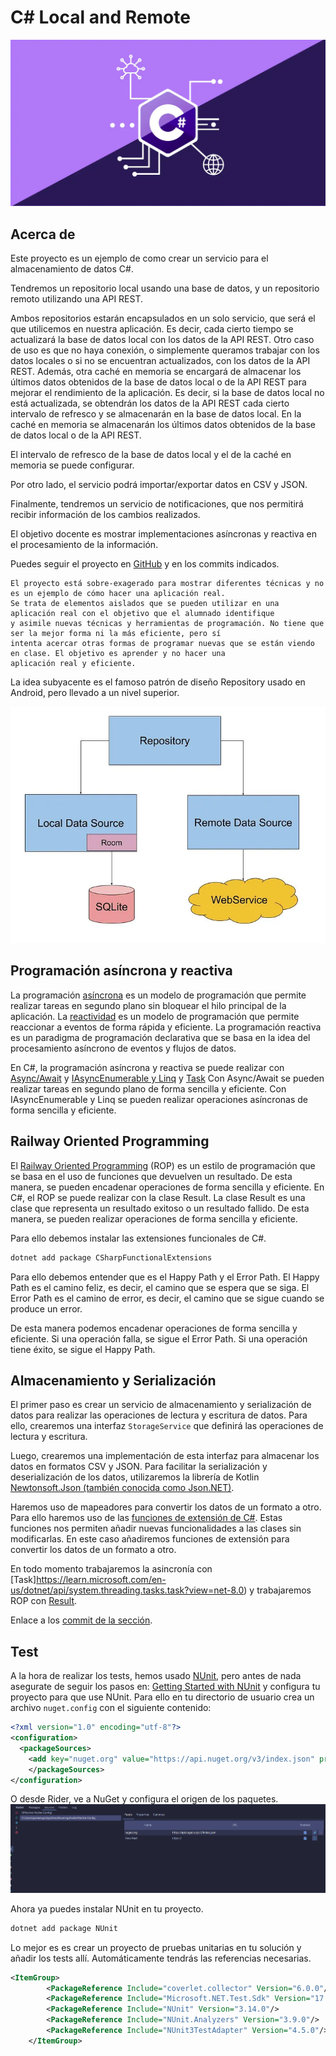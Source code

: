 # C# Local and Remote

![CSharp](./images/csharp.webp)



## Acerca de

Este proyecto es un ejemplo de como crear un servicio para el almacenamiento de datos C#.

Tendremos un repositorio local usando una base de datos, y un repositorio remoto utilizando una API REST.

Ambos repositorios estarán encapsulados en un solo servicio, que será el que utilicemos en nuestra aplicación.
Es decir, cada cierto tiempo se actualizará la base de datos local con los datos de la API REST. Otro caso de uso es que
no haya conexión, o simplemente
queramos trabajar con los datos locales o si no se encuentran actualizados, con los datos de la API REST.
Además, otra caché en memoria se encargará de almacenar los últimos datos obtenidos de la base de datos local o de la
API REST para mejorar el rendimiento de la aplicación. Es decir, si la base de datos local no está actualizada, se
obtendrán los datos de la API REST cada cierto intervalo de refresco y se almacenarán en la base de datos local. En la
caché
en memoria se almacenarán los últimos datos obtenidos de la base de datos local o de la API REST.

El intervalo de refresco de la base de datos local y el de la caché en memoria se puede configurar.

Por otro lado, el servicio podrá importar/exportar datos en CSV y JSON.

Finalmente, tendremos un servicio de notificaciones, que nos permitirá recibir información de los cambios realizados.

El objetivo docente es mostrar implementaciones asíncronas y reactiva en el procesamiento de la información.

Puedes seguir el proyecto en [GitHub](https://github.com/joseluisgs/CSharpLocalAndRemote) y en los commits indicados.

```
El proyecto está sobre-exagerado para mostrar diferentes técnicas y no es un ejemplo de cómo hacer una aplicación real.
Se trata de elementos aislados que se pueden utilizar en una aplicación real con el objetivo que el alumnado identifique
y asimile nuevas técnicas y herramientas de programación. No tiene que ser la mejor forma ni la más eficiente, pero sí
intenta acercar otras formas de programar nuevas que se están viendo en clase. El objetivo es aprender y no hacer una
aplicación real y eficiente. 
```

La idea subyacente es el famoso patrón de diseño Repository usado en Android, pero llevado a un nivel superior.

![Repository Pattern](./images/pattern.webp)

## Programación asíncrona y reactiva

La
programación [asíncrona](https://sunscrapers.com/blog/programming-async-vs-sync-best-approach/)
es un modelo de programación que permite realizar tareas en segundo plano sin bloquear el hilo
principal de
la aplicación.
La [reactividad](https://www.baeldung.com/cs/reactive-programming#:~:text=Reactive%20programming%20is%20a%20declarative,or%20reactive%20systems%20in%20general.)
es un modelo de programación que permite reaccionar a eventos de forma rápida y eficiente.
La programación reactiva es un paradigma de programación declarativa que se basa en la idea del procesamiento asíncrono
de eventos y flujos de datos.

En C#, la programación asíncrona y reactiva se puede realizar
con [Async/Await](https://learn.microsoft.com/es-es/dotnet/csharp/asynchronous-programming/)
y [IAsyncEnumerable y Linq](https://learn.microsoft.com/es-es/shows/on-net/supporting-iasyncenumerable-with-linq) y [Task](https://learn.microsoft.com/en-us/dotnet/api/system.threading.tasks.task?view=net-8.0)
Con Async/Await se pueden realizar tareas en segundo plano de forma sencilla y eficiente. Con IAsyncEnumerable y Linq se
pueden realizar operaciones asíncronas de forma sencilla y eficiente.

## Railway Oriented Programming

El [Railway Oriented Programming](https://fsharpforfunandprofit.com/rop/) (ROP) es un estilo de programación que se basa
en el uso de funciones que devuelven un
resultado. De esta manera, se pueden encadenar operaciones de forma sencilla y eficiente. En C#, el ROP se puede
realizar con la clase Result. La clase Result es una clase que representa un resultado exitoso o un resultado fallido.
De
esta manera, se pueden realizar operaciones de forma sencilla y eficiente.

Para ello debemos instalar las extensiones funcionales de C#.

```bash
dotnet add package CSharpFunctionalExtensions
````

Para ello debemos entender que es el Happy Path y el Error Path. El Happy Path es el camino feliz, es decir, el camino
que se espera que se siga. El Error Path es el camino de error, es decir, el camino que se sigue cuando se produce un
error.

De esta manera podemos encadenar operaciones de forma sencilla y eficiente. Si una operación falla, se sigue el Error
Path. Si una operación tiene éxito, se sigue el Happy Path.

## Almacenamiento y Serialización

El primer paso es crear un servicio de almacenamiento y serialización de datos para realizar las operaciones de lectura
y escritura de datos. Para ello, crearemos una interfaz `StorageService` que definirá las operaciones de lectura y
escritura.

Luego, crearemos una implementación de esta interfaz para almacenar los datos en formatos CSV y JSON.
Para facilitar la serialización y deserialización de los datos, utilizaremos la librería de
Kotlin [Newtonsoft.Json (también conocida como Json.NET)](https://www.newtonsoft.com/json).

Haremos uso de mapeadores para convertir los datos de un formato a otro. Para ello haremos uso de las [funciones de
extensión de C#](https://learn.microsoft.com/es-es/dotnet/csharp/programming-guide/classes-and-structs/extension-methods). Estas funciones nos permiten añadir nuevas
funcionalidades a las clases sin modificarlas. En este
caso añadiremos
funciones de extensión para convertir los datos de un formato a otro.

En todo momento trabajaremos la asincronía con [Task]https://learn.microsoft.com/en-us/dotnet/api/system.threading.tasks.task?view=net-8.0) y trabajaremos ROP con
[Result](https://github.com/vkhorikov/CSharpFunctionalExtensions).

Enlace a
los [commit de la sección](https://github.com/joseluisgs/KotlinLocalAndRemote/tree/f4cf8d903a9ecb80f36822d870144ea2b8defd57).


## Test

A la hora de realizar los tests, hemos usado [NUnit](https://nunit.org/), pero antes de nada asegurate de seguir los pasos en:
[Getting Started with NUnit](https://www.jetbrains.com/help/rider/Getting_Started_with_Unit_Testing.html#step-1-add-unit-test-project)
y configura tu proyecto para que use NUnit.
Para ello en tu directorio de usuario crea un archivo `nuget.config` con el siguiente contenido:

```xml
<?xml version="1.0" encoding="utf-8"?>
<configuration>
  <packageSources>
    <add key="nuget.org" value="https://api.nuget.org/v3/index.json" protocolVersion="3" />
    </packageSources>
</configuration>
```

O desde Rider, ve a NuGet y configura el origen de los paquetes.
![NuGet](./images/nuget.png)

Ahora ya puedes instalar NUnit en tu proyecto.

```bash
dotnet add package NUnit
```

Lo mejor es es crear un proyecto de pruebas unitarias en tu solución y añadir los tests allí. Automáticamente tendrás 
las referencias necesarias.

```xml
<ItemGroup>
        <PackageReference Include="coverlet.collector" Version="6.0.0"/>
        <PackageReference Include="Microsoft.NET.Test.Sdk" Version="17.8.0"/>
        <PackageReference Include="NUnit" Version="3.14.0"/>
        <PackageReference Include="NUnit.Analyzers" Version="3.9.0"/>
        <PackageReference Include="NUnit3TestAdapter" Version="4.5.0"/>
    </ItemGroup>
```
